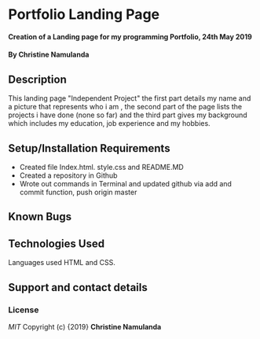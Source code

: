 # Portfolio Landing Page
#### Creation of a Landing page for my programming Portfolio, 24th May 2019
#### By **Christine Namulanda**
## Description
This landing page "Independent Project" the first part details my name and a picture that represents who i am , the second part of the page lists the projects i have done (none so far) and the third part gives my background which includes my education, job experience and my hobbies.
## Setup/Installation Requirements
* Created file Index.html. style.css and README.MD
* Created a repository in Github
* Wrote out commands in Terminal and updated github via add and commit function, push origin master



## Known Bugs

## Technologies Used
Languages used HTML and CSS.
## Support and contact details

### License
*MIT*
Copyright (c) {2019} **Christine Namulanda**